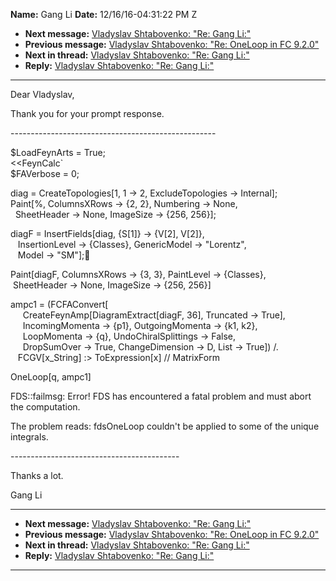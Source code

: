 **Name:** Gang Li
**Date:** 12/16/16-04:31:22 PM Z

  - **Next message:** [Vladyslav Shtabovenko: "Re: Gang Li:"](1139.html)
  - **Previous message:** [Vladyslav Shtabovenko: "Re: OneLoop in FC
    9.2.0"](1137.html)
  - **Next in thread:** [Vladyslav Shtabovenko: "Re: Gang
    Li:"](1139.html)
  - **Reply:** [Vladyslav Shtabovenko: "Re: Gang Li:"](1139.html)

-----

Dear Vladyslav,  

Thank you for your prompt response.  

\---------------------------------------------------  

$LoadFeynArts = True;  
<<FeynCalc\`  
$FAVerbose = 0;  

diag = CreateTopologies[1, 1 -\> 2, ExcludeTopologies -\>
Internal];  
Paint[%, ColumnsXRows -\> {2, 2}, Numbering -\> None,  
  SheetHeader -\> None, ImageSize -\> {256, 256}];  

diagF = InsertFields[diag, {S[1]} -\> {V[2],
V[2]},  
   InsertionLevel -\> {Classes}, GenericModel -\> "Lorentz",  
   Model -\> "SM"];&#1;  

Paint[diagF, ColumnsXRows -\> {3, 3}, PaintLevel -\> {Classes},  
 SheetHeader -\> None, ImageSize -\> {256, 256}]  

ampc1 = (FCFAConvert[  
     CreateFeynAmp[DiagramExtract[diagF, 36], Truncated -\>
True],  
     IncomingMomenta -\> {p1}, OutgoingMomenta -\> {k1, k2},  
     LoopMomenta -\> {q}, UndoChiralSplittings -\> False,  
     DropSumOver -\> True, ChangeDimension -\> D, List -\> True])
/.  
   FCGV[x\_String] :\> ToExpression[x] // MatrixForm  

OneLoop[q, ampc1]  

FDS::failmsg: Error\! FDS has encountered a fatal problem and must abort
the computation.  

The problem reads: fdsOneLoop couldn't be applied to some of the unique
integrals.  

\------------------------------------------  

Thanks a lot.  

Gang Li  

-----

  - **Next message:** [Vladyslav Shtabovenko: "Re: Gang Li:"](1139.html)
  - **Previous message:** [Vladyslav Shtabovenko: "Re: OneLoop in FC
    9.2.0"](1137.html)
  - **Next in thread:** [Vladyslav Shtabovenko: "Re: Gang
    Li:"](1139.html)
  - **Reply:** [Vladyslav Shtabovenko: "Re: Gang Li:"](1139.html)

-----

